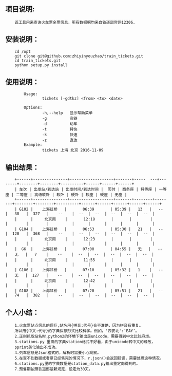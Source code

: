 ## 项目说明: 
		该工具用来查询火车票余票信息，所有数据据均来自铁道部官网12306.
## 安装说明：
		cd /opt
		git clone git@github.com:zhiyinyouzhao/train_tickets.git
		cd train_tickets.git
		python setup.py install
## 使用说明：
			Usage:
    				tickets [-gdtkz] <from> <to> <date>

			Options:
    				-h,--help   显示帮助菜单
    				-g          高铁
   					-d          动车
    				-t          特快
    				-k          快速
    				-z          直达
			Example:
    				tickets 上海 北京 2016-11-09
## 输出结果：
        +------+---------------+-------------------+-------+-----  ---+--------+--------+--------+----------+------+------+------+
		| 车次 | 出发站/到达站 | 出发时间/到达时间 |  历时 | 商务座 | 特等座 | 一等座 | 二等座 | 高级软卧 | 软卧 | 硬卧 | 软座 | 硬座 | 无座 |
		+------+---------------+-------------------+-------+--------+--------+--------+--------+----------+------+------+------+------+------+
		| G102 |    上海虹桥   |       06:39       | 05:39 |   13   |   --   |   38   |  327   |    --    |  --  |  --  |  --  |  --  |  --  |
		|      |     北京南    |       12:18       |       |        |        |        |        |          |      |      |      |      |      |
		| G104 |    上海虹桥   |       06:53       | 05:30 |   21   |   --   |  120   |  368   |    --    |  --  |  --  |  --  |  --  |  --  |
		|      |     北京南    |       12:23       |       |        |        |        |        |          |      |      |      |      |      |
		|  G6  |    上海虹桥   |       07:00       | 04:55 |   无   |   --   |   无   |   7    |    --    |  --  |  --  |  --  |  --  |  --  |
		|      |     北京南    |       11:55       |       |        |        |        |        |          |      |      |      |      |      |
		| G106 |    上海虹桥   |       07:10       | 05:32 |   1    |   --   |   无   |  127   |    --    |  --  |  --  |  --  |  --  |  --  |
		|      |     北京南    |       12:42       |       |        |        |        |        |          |      |      |      |      |      |
		| G108 |    上海虹桥   |       07:20       | 05:51 |   21   |   --   |   74   |  382   |    --    |  --  |  --  |  --  |  --  |  --  |

        
## 个人小结：
		1.火车票站点信息的保存,站名用{拼音:代号}会不准确，因为拼音有重复。
		所以用{中文:代号}的字典保存形式比较科学。例如，'西安北':‘EAY’。
		2.正则抓取站名时,python2的环境下输出是unicode，需要得到中文比较麻烦。
		3.stations.py 里面的字典station格式不好看，由于unicode转中文的缘故，
		pprint美化输出不成功。
		4.列车信息是Json格式的，解析时需要小心观察。
		5.在查不到数据或者票已经售完的情况下，r.json()会返回错误，需要处理这种情况。
		6.stations.py里的字典数据是station_data.py输出重定向得到的。
		7.预售期按照铁道部最新规定，设定为30天。
